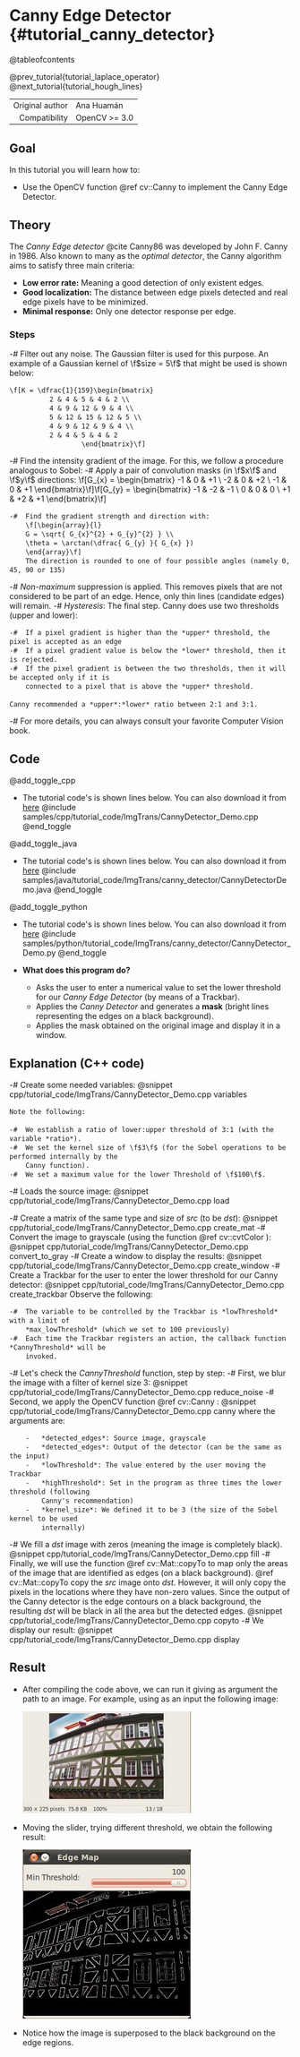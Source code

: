 Canny Edge Detector {#tutorial_canny_detector}
===================

@tableofcontents

@prev_tutorial{tutorial_laplace_operator}
@next_tutorial{tutorial_hough_lines}

|    |    |
| -: | :- |
| Original author | Ana Huamán |
| Compatibility | OpenCV >= 3.0 |

Goal
----

In this tutorial you will learn how to:

-   Use the OpenCV function @ref cv::Canny to implement the Canny Edge Detector.

Theory
------

The *Canny Edge detector* @cite Canny86 was developed by John F. Canny in 1986. Also known to many as the
*optimal detector*, the Canny algorithm aims to satisfy three main criteria:
-   **Low error rate:** Meaning a good detection of only existent edges.
-   **Good localization:** The distance between edge pixels detected and real edge pixels have
    to be minimized.
-   **Minimal response:** Only one detector response per edge.

### Steps

-#  Filter out any noise. The Gaussian filter is used for this purpose. An example of a Gaussian
    kernel of \f$size = 5\f$ that might be used is shown below:

    \f[K = \dfrac{1}{159}\begin{bmatrix}
              2 & 4 & 5 & 4 & 2 \\
              4 & 9 & 12 & 9 & 4 \\
              5 & 12 & 15 & 12 & 5 \\
              4 & 9 & 12 & 9 & 4 \\
              2 & 4 & 5 & 4 & 2
                      \end{bmatrix}\f]

-#  Find the intensity gradient of the image. For this, we follow a procedure analogous to Sobel:
    -#  Apply a pair of convolution masks (in \f$x\f$ and \f$y\f$ directions:
        \f[G_{x} = \begin{bmatrix}
        -1 & 0 & +1  \\
        -2 & 0 & +2  \\
        -1 & 0 & +1
        \end{bmatrix}\f]\f[G_{y} = \begin{bmatrix}
        -1 & -2 & -1  \\
        0 & 0 & 0  \\
        +1 & +2 & +1
        \end{bmatrix}\f]

    -#  Find the gradient strength and direction with:
        \f[\begin{array}{l}
        G = \sqrt{ G_{x}^{2} + G_{y}^{2} } \\
        \theta = \arctan(\dfrac{ G_{y} }{ G_{x} })
        \end{array}\f]
        The direction is rounded to one of four possible angles (namely 0, 45, 90 or 135)

-#  *Non-maximum* suppression is applied. This removes pixels that are not considered to be part of
    an edge. Hence, only thin lines (candidate edges) will remain.
-#  *Hysteresis*: The final step. Canny does use two thresholds (upper and lower):

    -#  If a pixel gradient is higher than the *upper* threshold, the pixel is accepted as an edge
    -#  If a pixel gradient value is below the *lower* threshold, then it is rejected.
    -#  If the pixel gradient is between the two thresholds, then it will be accepted only if it is
        connected to a pixel that is above the *upper* threshold.

    Canny recommended a *upper*:*lower* ratio between 2:1 and 3:1.

-#  For more details, you can always consult your favorite Computer Vision book.

Code
----

@add_toggle_cpp
-   The tutorial code's is shown lines below. You can also download it from
    [here](https://github.com/opencv/opencv/tree/master/samples/cpp/tutorial_code/ImgTrans/CannyDetector_Demo.cpp)
    @include samples/cpp/tutorial_code/ImgTrans/CannyDetector_Demo.cpp
@end_toggle

@add_toggle_java
-   The tutorial code's is shown lines below. You can also download it from
    [here](https://github.com/opencv/opencv/tree/master/samples/java/tutorial_code/ImgTrans/canny_detector/CannyDetectorDemo.java)
    @include samples/java/tutorial_code/ImgTrans/canny_detector/CannyDetectorDemo.java
@end_toggle

@add_toggle_python
-   The tutorial code's is shown lines below. You can also download it from
    [here](https://github.com/opencv/opencv/tree/master/samples/python/tutorial_code/ImgTrans/canny_detector/CannyDetector_Demo.py)
    @include samples/python/tutorial_code/ImgTrans/canny_detector/CannyDetector_Demo.py
@end_toggle

-   **What does this program do?**
    -   Asks the user to enter a numerical value to set the lower threshold for our *Canny Edge
        Detector* (by means of a Trackbar).
    -   Applies the *Canny Detector* and generates a **mask** (bright lines representing the edges
        on a black background).
    -   Applies the mask obtained on the original image and display it in a window.

Explanation (C++ code)
----------------------

-#  Create some needed variables:
    @snippet cpp/tutorial_code/ImgTrans/CannyDetector_Demo.cpp variables

    Note the following:

    -#  We establish a ratio of lower:upper threshold of 3:1 (with the variable *ratio*).
    -#  We set the kernel size of \f$3\f$ (for the Sobel operations to be performed internally by the
        Canny function).
    -#  We set a maximum value for the lower Threshold of \f$100\f$.

-#  Loads the source image:
    @snippet cpp/tutorial_code/ImgTrans/CannyDetector_Demo.cpp load

-#  Create a matrix of the same type and size of *src* (to be *dst*):
    @snippet cpp/tutorial_code/ImgTrans/CannyDetector_Demo.cpp create_mat
-#  Convert the image to grayscale (using the function @ref cv::cvtColor ):
    @snippet cpp/tutorial_code/ImgTrans/CannyDetector_Demo.cpp convert_to_gray
-#  Create a window to display the results:
    @snippet cpp/tutorial_code/ImgTrans/CannyDetector_Demo.cpp create_window
-#  Create a Trackbar for the user to enter the lower threshold for our Canny detector:
    @snippet cpp/tutorial_code/ImgTrans/CannyDetector_Demo.cpp create_trackbar
    Observe the following:

    -#  The variable to be controlled by the Trackbar is *lowThreshold* with a limit of
        *max_lowThreshold* (which we set to 100 previously)
    -#  Each time the Trackbar registers an action, the callback function *CannyThreshold* will be
        invoked.

-#  Let's check the *CannyThreshold* function, step by step:
    -#  First, we blur the image with a filter of kernel size 3:
        @snippet cpp/tutorial_code/ImgTrans/CannyDetector_Demo.cpp reduce_noise
    -#  Second, we apply the OpenCV function @ref cv::Canny :
        @snippet cpp/tutorial_code/ImgTrans/CannyDetector_Demo.cpp canny
        where the arguments are:

        -   *detected_edges*: Source image, grayscale
        -   *detected_edges*: Output of the detector (can be the same as the input)
        -   *lowThreshold*: The value entered by the user moving the Trackbar
        -   *highThreshold*: Set in the program as three times the lower threshold (following
            Canny's recommendation)
        -   *kernel_size*: We defined it to be 3 (the size of the Sobel kernel to be used
            internally)

-#  We fill a *dst* image with zeros (meaning the image is completely black).
    @snippet cpp/tutorial_code/ImgTrans/CannyDetector_Demo.cpp fill
-#  Finally, we will use the function @ref cv::Mat::copyTo to map only the areas of the image that are
    identified as edges (on a black background).
    @ref cv::Mat::copyTo copy the *src* image onto *dst*. However, it will only copy the pixels in the
    locations where they have non-zero values. Since the output of the Canny detector is the edge
    contours on a black background, the resulting *dst* will be black in all the area but the
    detected edges.
    @snippet cpp/tutorial_code/ImgTrans/CannyDetector_Demo.cpp copyto
-#  We display our result:
    @snippet cpp/tutorial_code/ImgTrans/CannyDetector_Demo.cpp display

Result
------

-   After compiling the code above, we can run it giving as argument the path to an image. For
    example, using as an input the following image:

    ![](images/Canny_Detector_Tutorial_Original_Image.jpg)

-   Moving the slider, trying different threshold, we obtain the following result:

    ![](images/Canny_Detector_Tutorial_Result.jpg)

-   Notice how the image is superposed to the black background on the edge regions.
